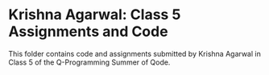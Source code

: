 # Krishna Agarwal: Class 5 Assignments and Code
This folder contains code and assignments submitted by Krishna Agarwal in Class 5 of the Q-Programming Summer of Qode.
